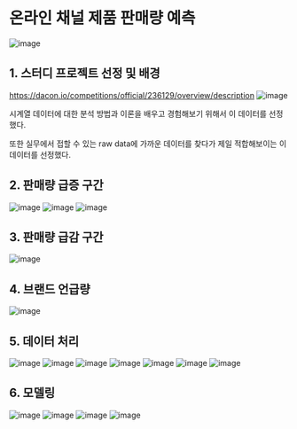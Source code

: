 # 온라인 채널 제품 판매량 예측
![image](https://github.com/gunheee-leee/Baf_Sales_Prediction/assets/143998370/370fa547-cc73-4161-9a81-9a01841b2703)

## 1. 스터디 프로젝트 선정 및 배경
https://dacon.io/competitions/official/236129/overview/description
![image](https://github.com/gunheee-leee/Baf_Sales_Prediction/assets/143998370/05df1ebf-a9e0-4f5d-b69f-5845e4b0a61f)

시계열 데이터에 대한 분석 방법과 이론을 배우고 경험해보기 위해서 이 데이터를 선정했다.

또한 실무에서 접할 수 있는 raw data에 가까운 데이터를 찾다가 제일 적합해보이는 이 데이터를 선정했다.

## 2. 판매량 급증 구간
![image](https://github.com/gunheee-leee/Baf_Sales_Prediction/assets/143998370/18bb2838-761b-423d-9fff-dc9b366498aa)
![image](https://github.com/gunheee-leee/Baf_Sales_Prediction/assets/143998370/01693a03-d1ca-4a02-b9de-3f415ca0a1dc)
![image](https://github.com/gunheee-leee/Baf_Sales_Prediction/assets/143998370/467d3eec-86f2-4f61-85a2-97337990abf0)

## 3. 판매량 급감 구간
![image](https://github.com/gunheee-leee/Baf_Sales_Prediction/assets/143998370/66e15b63-bbf2-46b1-a11a-c0aa9cbf548d)

## 4. 브랜드 언급량
![image](https://github.com/gunheee-leee/Baf_Sales_Prediction/assets/143998370/6a5dee99-0476-4139-be09-1d560acfa1dd)

## 5. 데이터 처리
![image](https://github.com/gunheee-leee/Baf_Sales_Prediction/assets/143998370/a3befac6-00b8-4bf1-870b-cf0522e2b027)
![image](https://github.com/gunheee-leee/Baf_Sales_Prediction/assets/143998370/10d7ca0c-75e8-4dac-8309-d5c12fd8b0ba)
![image](https://github.com/gunheee-leee/Baf_Sales_Prediction/assets/143998370/a363747d-2ad3-4685-8698-6a79b773e747)
![image](https://github.com/gunheee-leee/Baf_Sales_Prediction/assets/143998370/529b718d-79f1-4894-9429-e463e36c972d)
![image](https://github.com/gunheee-leee/Baf_Sales_Prediction/assets/143998370/70734a14-ce29-41b5-b30a-59499a4036e4)
![image](https://github.com/gunheee-leee/Baf_Sales_Prediction/assets/143998370/6bec192d-015e-4d01-bc2c-2d9e9c19fb47)
![image](https://github.com/gunheee-leee/Baf_Sales_Prediction/assets/143998370/dc3ec26d-c783-40e7-ac08-fa0bd8a64e14)

## 6. 모델링
![image](https://github.com/gunheee-leee/Baf_Sales_Prediction/assets/143998370/a105dde3-e02e-4d12-972b-b72ffad9266c)
![image](https://github.com/gunheee-leee/Baf_Sales_Prediction/assets/143998370/aa96a35d-b6de-4f5c-9393-dbcdba754a92)
![image](https://github.com/gunheee-leee/Baf_Sales_Prediction/assets/143998370/2c98bf8c-9c77-4c7d-8fa4-95f4f7236346)
![image](https://github.com/gunheee-leee/Baf_Sales_Prediction/assets/143998370/4f4abfff-1861-475c-ad83-7d2d47ad2cd9)

